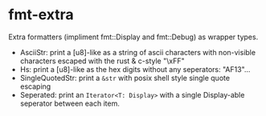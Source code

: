 # fmt-extra

Extra formatters (impliment fmt::Display and fmt::Debug) as wrapper types.


 - AsciiStr: print a [u8]-like as a string of ascii characters with non-visible
   characters escaped with the rust & c-style "\xFF"
 - Hs: print a [u8]-like as the hex digits without any seperators: "AF13"...
 - SingleQuotedStr: print a `&str` with posix shell style single quote escaping
 - Seperated: print an `Iterator<T: Display>` with a single Display-able
   seperator between each item.
